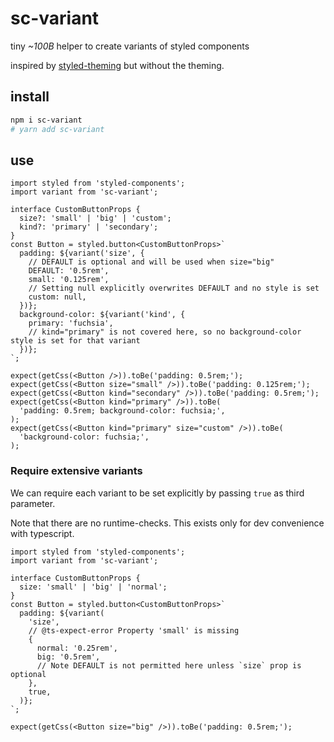 # sc-variant

tiny _~100B_ helper to create variants of styled components

inspired by [styled-theming](https://jamie.build/styled-theming.html) but without the theming.

## install

```bash
npm i sc-variant
# yarn add sc-variant
```

## use

<!--
title: normal usage
before: import getCss from './getCss';
-->

```tsx
import styled from 'styled-components';
import variant from 'sc-variant';

interface CustomButtonProps {
  size?: 'small' | 'big' | 'custom';
  kind?: 'primary' | 'secondary';
}
const Button = styled.button<CustomButtonProps>`
  padding: ${variant('size', {
    // DEFAULT is optional and will be used when size="big"
    DEFAULT: '0.5rem',
    small: '0.125rem',
    // Setting null explicitly overwrites DEFAULT and no style is set
    custom: null,
  })};
  background-color: ${variant('kind', {
    primary: 'fuchsia',
    // kind="primary" is not covered here, so no background-color style is set for that variant
  })};
`;

expect(getCss(<Button />)).toBe('padding: 0.5rem;');
expect(getCss(<Button size="small" />)).toBe('padding: 0.125rem;');
expect(getCss(<Button kind="secondary" />)).toBe('padding: 0.5rem;');
expect(getCss(<Button kind="primary" />)).toBe(
  'padding: 0.5rem; background-color: fuchsia;',
);
expect(getCss(<Button kind="primary" size="custom" />)).toBe(
  'background-color: fuchsia;',
);
```

### Require extensive variants

We can require each variant to be set explicitly by passing `true` as third parameter.

Note that there are no runtime-checks. This exists only for dev convenience
with typescript.

<!--
title: extensive variants
-->

```tsx
import styled from 'styled-components';
import variant from 'sc-variant';

interface CustomButtonProps {
  size: 'small' | 'big' | 'normal';
}
const Button = styled.button<CustomButtonProps>`
  padding: ${variant(
    'size',
    // @ts-expect-error Property 'small' is missing
    {
      normal: '0.25rem',
      big: '0.5rem',
      // Note DEFAULT is not permitted here unless `size` prop is optional
    },
    true,
  )};
`;

expect(getCss(<Button size="big" />)).toBe('padding: 0.5rem;');
```
